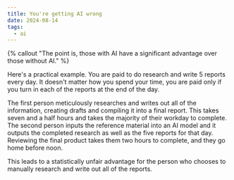 ```yaml
---
title: You're getting AI wrong
date: 2024-08-14
tags:
  - ai
---
```

{% callout "The point is, those with AI have a significant advantage over those without AI." %}

Here's a practical example. You are paid to do research and write 5 reports every day. It doesn't matter how you spend your time, you are paid only if you turn in each of the reports at the end of the day.

The first person meticulously researches and writes out all of the information, creating drafts and compiling it into a final report. This takes seven and a half hours and takes the majority of their workday to complete. The second person inputs the reference material into an AI model and it outputs the completed research as well as the five reports for that day. Reviewing the final product takes them two hours to complete, and they go home before noon.

This leads to a statistically unfair advantage for the person who chooses to manually research and write out all of the reports.